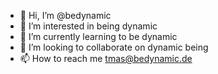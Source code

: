 - 👋 Hi, I’m @bedynamic
- 👀 I’m interested in being dynamic
- 🌱 I’m currently learning to be dynamic
- 💞️ I’m looking to collaborate on dynamic being
- 📫 How to reach me tmas@bedynamic.de

<!---
bedynamic/bedynamic is a ✨ special ✨ repository because its `README.md` (this file) appears on your GitHub profile.
You can click the Preview link to take a look at your changes.
--->
